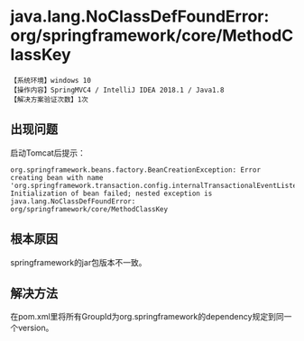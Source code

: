 # java.lang.NoClassDefFoundError: org/springframework/core/MethodClassKey
`【系统环境】windows 10`  
`【操作内容】SpringMVC4 / IntelliJ IDEA 2018.1 / Java1.8`  
`【解决方案验证次数】1次`  
## <i class="fa fa-question-circle"></i> 出现问题
启动Tomcat后提示：
```
org.springframework.beans.factory.BeanCreationException: Error creating bean with name 'org.springframework.transaction.config.internalTransactionalEventListenerFactory': Initialization of bean failed; nested exception is java.lang.NoClassDefFoundError: org/springframework/core/MethodClassKey
```
## <i class="fa fa-bullseye"></i> 根本原因
springframework的jar包版本不一致。
## <i class="fa fa-check-circle"></i> 解决方法
在pom.xml里将所有GroupId为org.springframework的dependency规定到同一个version。
